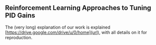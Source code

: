 ## Reinforcement Learning Approaches to Tuning PID Gains

The (very long) explanation of our work is explained [https://drive.google.com/drive/u/0/home](url), with all details on it for reproduction.
